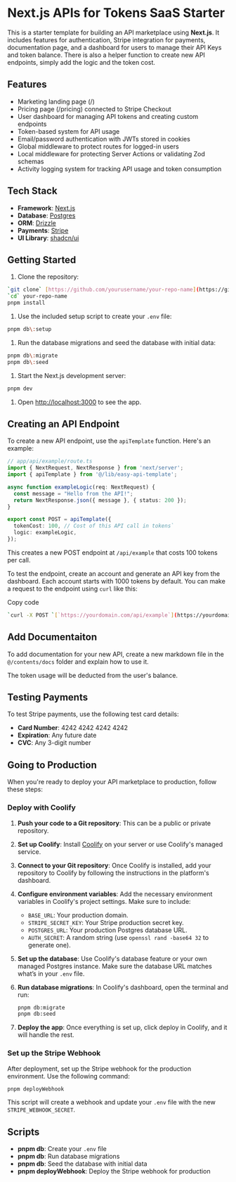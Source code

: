 # Next.js APIs for Tokens SaaS Starter

This is a starter template for building an API marketplace using **Next.js**. It includes features for authentication, Stripe integration for payments, documentation page, and a dashboard for users to manage their API Keys and token balance. There is also a helper function to create new API endpoints, simply add the logic and the token cost.

## Features

* Marketing landing page (/)
* Pricing page (/pricing) connected to Stripe Checkout
* User dashboard for managing API tokens and creating custom endpoints
* Token-based system for API usage
* Email/password authentication with JWTs stored in cookies
* Global middleware to protect routes for logged-in users
* Local middleware for protecting Server Actions or validating Zod schemas
* Activity logging system for tracking API usage and token consumption

## Tech Stack

* **Framework**: [Next.js](https://nextjs.org/)
* **Database**: [Postgres](https://www.postgresql.org/)
* **ORM**: [Drizzle](https://orm.drizzle.team/)
* **Payments**: [Stripe](https://stripe.com/)
* **UI Library**: [shadcn/ui](https://ui.shadcn.com/)

## Getting Started

1. Clone the repository:

```bash
`git clone` [https://github.com/yourusername/your-repo-name](https://github.com/yourusername/your-repo-name)
`cd` your-repo-name
pnpm install
```

1. Use the included setup script to create your `.env` file:

```bash
pnpm db\:setup
```

1. Run the database migrations and seed the database with initial data:

```bash
pnpm db\:migrate
pnpm db\:seed
```

1. Start the Next.js development server:

```bash
pnpm dev
```

1. Open [http://localhost:3000](http://localhost:3000) to see the app.

## Creating an API Endpoint

To create a new API endpoint, use the `apiTemplate` function. Here's an example:

```typescript
// app/api/example/route.ts
import { NextRequest, NextResponse } from 'next/server';
import { apiTemplate } from '@/lib/easy-api-template';

async function exampleLogic(req: NextRequest) {
  const message = "Hello from the API!";
  return NextResponse.json({ message }, { status: 200 });
}

export const POST = apiTemplate({
  tokenCost: 100, // Cost of this API call in tokens`
  logic: exampleLogic,
});
```

This creates a new POST endpoint at `/api/example` that costs 100 tokens per call.

To test the endpoint, create an account and generate an API key from the dashboard. Each account starts with 1000 tokens by default. You can make a request to the endpoint using `curl` like this:


Copy code
```bash
`curl -X POST `[`https://yourdomain.com/api/example`](https://yourdomain.com/api/example)` -H "Authorization: Bearer <YOUR_API_KEY>"`
```

## Add Documentaiton

To add documentation for your new API, create a new markdown file in the `@/contents/docs` folder and explain how to use it.

The token usage will be deducted from the user's balance.

## Testing Payments

To test Stripe payments, use the following test card details:

* **Card Number**: 4242 4242 4242 4242
* **Expiration**: Any future date
* **CVC**: Any 3-digit number

## Going to Production

When you're ready to deploy your API marketplace to production, follow these steps:

### Deploy with Coolify

1. **Push your code to a Git repository**: This can be a public or private repository.
2. **Set up Coolify**: Install [Coolify]() on your server or use Coolify's managed service.
3. **Connect to your Git repository**: Once Coolify is installed, add your repository to Coolify by following the instructions in the platform's dashboard.
4. **Configure environment variables**: Add the necessary environment variables in Coolify's project settings. Make sure to include:
   * `BASE_URL`: Your production domain.
   * `STRIPE_SECRET_KEY`: Your Stripe production secret key.
   * `POSTGRES_URL`: Your production Postgres database URL.
   * `AUTH_SECRET`: A random string (use `openssl rand -base64 32` to generate one).
5. **Set up the database**: Use Coolify's database feature or your own managed Postgres instance. Make sure the database URL matches what’s in your `.env` file.
6. **Run database migrations**: In Coolify's dashboard, open the terminal and run:

   ```bash
   pnpm db:migrate
   pnpm db:seed
   ```

7. **Deploy the app**: Once everything is set up, click deploy in Coolify, and it will handle the rest.

### Set up the Stripe Webhook

After deployment, set up the Stripe webhook for the production environment. Use the following command:

```bash
pnpm deployWebhook
```

This script will create a webhook and update your `.env` file with the new `STRIPE_WEBHOOK_SECRET`.

## Scripts

* **pnpm db**: Create your `.env` file
* **pnpm db**: Run database migrations
* **pnpm db**: Seed the database with initial data
* **pnpm deployWebhook**: Deploy the Stripe webhook for production


